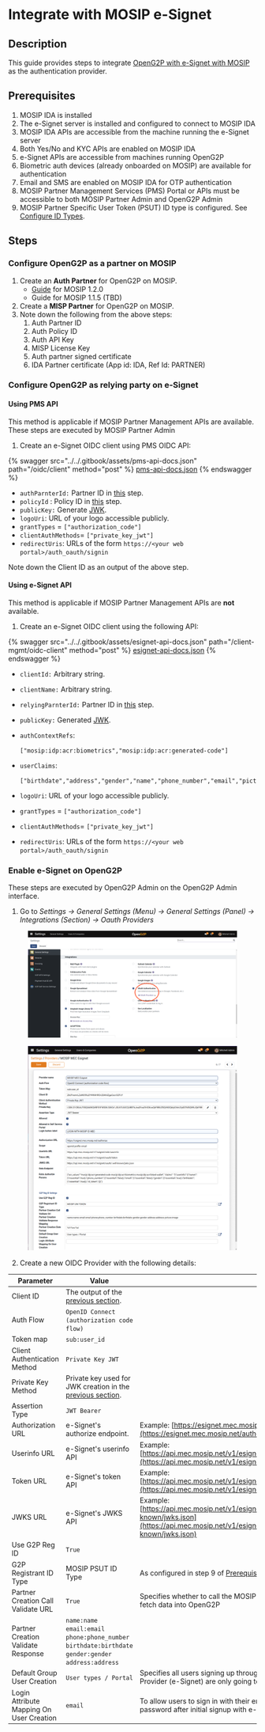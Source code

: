 # Integrate with MOSIP e-Signet

## Description

This guide provides steps to integrate [OpenG2P with e-Signet with MOSIP](../../integrations/integration-with-mosip/integration-with-e-signet.md) as the authentication provider. &#x20;

## Prerequisites

1. MOSIP IDA is installed
2. The e-Signet server is installed and configured to connect to MOSIP IDA
3. MOSIP IDA APIs are accessible from the machine running the e-Signet server
4. Both Yes/No and KYC APIs are enabled on MOSIP IDA
5. e-Signet APIs are accessible from machines running OpenG2P
6. Biometric auth devices (already onboarded on MOSIP) are available for authentication
7. Email and SMS are enabled on MOSIP IDA for OTP authentication
8. MOSIP Partner Management Services (PMS) Portal or APIs must be accessible to both MOSIP Partner Admin and OpenG2P Admin
9. MOSIP Partner Specific User Token (PSUT) ID type is configured. See [Configure ID Types](configure-id-types.md).

## Steps

### Configure OpenG2P as a partner on MOSIP

1. Create an **Auth Partner** for OpenG2P on MOSIP.
   * [Guide](https://docs.mosip.io/1.2.0/modules/partner-management-services/auth-credential-partner) for MOSIP 1.2.0
   * Guide for MOSIP 1.1.5 (TBD)
2. Create a **MISP Partner** for OpenG2P on MOSIP.
3. Note down the following from the above steps:
   1. Auth Partner ID&#x20;
   2. Auth Policy ID&#x20;
   3. Auth API Key
   4. MISP License Key
   5. Auth partner signed certificate&#x20;
   6. IDA Partner certificate (App id: IDA, Ref Id: PARTNER)

### Configure OpenG2P as relying party on e-Signet

#### Using PMS API

This method is applicable if MOSIP Partner Management APIs are available. These steps are executed by MOSIP Partner Admin

1. Create an e-Signet OIDC client using PMS OIDC API:

{% swagger src="../../.gitbook/assets/pms-api-docs.json" path="/oidc/client" method="post" %}
[pms-api-docs.json](../../.gitbook/assets/pms-api-docs.json)
{% endswagger %}

* `authParnterId:` Partner ID in [this](integrate-mosip-e-signet.md#configure-openg2p-as-a-partner-on-mosip) step.
* `policyId` : Policy ID in [this](integrate-mosip-e-signet.md#configure-openg2p-as-a-partner-on-mosip) step.
* `publicKey:` Generate [JWK](https://openid.net/specs/draft-jones-json-web-key-03.html).
* `logoUri`: URL of your logo accessible publicly.
* `grantTypes` = `["authorization_code"]`
* `clientAuthMethods`= `["private_key_jwt"]`
* `redirectUris`: URLs of the form `https://<your web portal>/auth_oauth/signin`

Note down the Client ID as an output of the above step.

#### Using e-Signet API

This method is applicable if MOSIP Partner Management APIs are **not** available.

1. Create an e-Signet OIDC client using the following API:

{% swagger src="../../.gitbook/assets/esignet-api-docs.json" path="/client-mgmt/oidc-client" method="post" %}
[esignet-api-docs.json](../../.gitbook/assets/esignet-api-docs.json)
{% endswagger %}

* `clientId:` Arbitrary string.
* `clientName:` Arbitrary string.
* `relyingParnterId:` Partner ID in [this](integrate-mosip-e-signet.md#configure-openg2p-as-a-partner-on-mosip) step.
* `publicKey:` Generated [JWK](https://openid.net/specs/draft-jones-json-web-key-03.html).
*   `authContextRefs`:&#x20;

    ```
    ["mosip:idp:acr:biometrics","mosip:idp:acr:generated-code"]
    ```
*   `userClaims`:&#x20;

    ```
    ["birthdate","address","gender","name","phone_number","email","picture"]
    ```
* `logoUri`: URL of your logo accessible publicly.
* `grantTypes` = `["authorization_code"]`
* `clientAuthMethods`= `["private_key_jwt"]`
* `redirectUris`: URLs of the form `https://<your web portal>/auth_oauth/signin`

### Enable e-Signet on OpenG2P

These steps are executed by OpenG2P Admin on the OpenG2P Admin interface.

1. Go to _Settings -> General Settings (Menu) -> General Settings (Panel) -> Integrations (Section) -> Oauth Providers_

<figure><img src="../../.gitbook/assets/settings-admin-oauth.png" alt=""><figcaption></figcaption></figure>

<figure><img src="../../.gitbook/assets/create-esignet-client.png" alt=""><figcaption></figcaption></figure>

2. Create a new OIDC Provider with the following details:

| Parameter                                | Value                                                                                                                                    |                                                                                                                                               |
| ---------------------------------------- | ---------------------------------------------------------------------------------------------------------------------------------------- | --------------------------------------------------------------------------------------------------------------------------------------------- |
| Client ID                                | The output of the [previous section](integrate-mosip-e-signet.md#configure-openg2p-as-relying-party-on-e-signet).                        |                                                                                                                                               |
| Auth Flow                                | `OpenID Connect (authorization code flow)`                                                                                               |                                                                                                                                               |
| Token map                                | `sub:user_id`                                                                                                                            |                                                                                                                                               |
| Client Authentication Method             | `Private Key JWT`                                                                                                                        |                                                                                                                                               |
| Private Key Method                       | Private key used for JWK creation in the [previous section](integrate-mosip-e-signet.md#configure-openg2p-as-relying-party-on-e-signet). |                                                                                                                                               |
| Assertion Type                           | `JWT Bearer`                                                                                                                             |                                                                                                                                               |
| Authorization URL                        | e-Signet's authorize endpoint.                                                                                                           | Example: [https://esignet.mec.mosip.net/authorize](https://esignet.mec.mosip.net/authorize)                                                   |
| Userinfo URL                             | e-Signet's userinfo API                                                                                                                  | Example: [https://api.mec.mosip.net/v1/esignet/oidc/userinfo](https://api.mec.mosip.net/v1/esignet/oidc/userinfo)                             |
| Token URL                                | e-Signet's token API                                                                                                                     | Example: [https://api.mec.mosip.net/v1/esignet/oauth/token](https://api.mec.mosip.net/v1/esignet/oauth/token)                                 |
| JWKS URL                                 | e-Signet's JWKS API                                                                                                                      | Example: [https://api.mec.mosip.net/v1/esignet/oauth/.well-known/jwks.json](https://api.mec.mosip.net/v1/esignet/oauth/.well-known/jwks.json) |
| Use G2P Reg ID                           | `True`                                                                                                                                   |                                                                                                                                               |
| G2P Registrant ID Type                   | MOSIP PSUT ID Type                                                                                                                       | As configured in step 9 of [Prerequisites](integrate-mosip-e-signet.md#prerequisites).                                                        |
| Partner Creation Call Validate URL       | `True`                                                                                                                                   | Specifies whether to call the MOSIP e-KYC API to fetch data into OpenG2P                                                                      |
| Partner Creation Validate Response       | `name:name email:email phone:phone_number birthdate:birthdate gender:gender address:address`                                             |                                                                                                                                               |
| Default Group User Creation              | `User types / Portal`                                                                                                                    | Specifies all users signing up through this OIDC Provider (e-Signet) are only going to be portal users                                        |
| Login Attribute Mapping On User Creation | `email`                                                                                                                                  | To allow users to sign in with their email and password after initial signup with e-Signet.                                                   |
